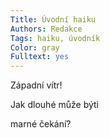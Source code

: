 ```yaml
---
Title: Úvodní haiku
Authors: Redakce
Tags: haiku, úvodník
Color: gray
Fulltext: yes
---
```

Západní vítr!

Jak dlouhé může býti

marné čekání?